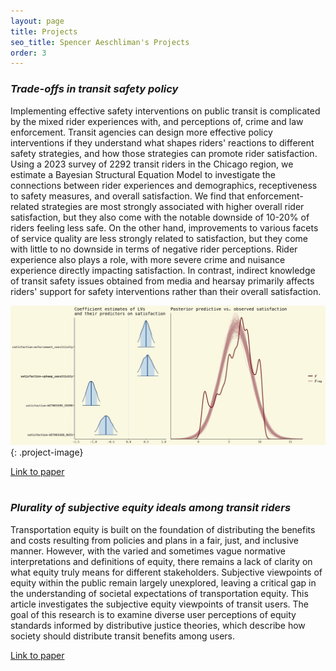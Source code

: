 ```yaml
---
layout: page
title: Projects
seo_title: Spencer Aeschliman's Projects
order: 3
---
```


<div class="content-container">
  <div class="content-main" markdown="1">

### *Trade-offs in transit safety policy*

Implementing effective safety interventions on public transit is complicated by the mixed rider experiences with, and perceptions of, crime and law enforcement. Transit agencies can design more effective policy interventions if they understand what shapes riders' reactions to different safety strategies, and how those strategies can promote rider satisfaction. Using a 2023 survey of 2292 transit riders in the Chicago region, we estimate a Bayesian Structural Equation Model to investigate the connections between rider experiences and demographics, receptiveness to safety measures, and overall satisfaction. We find that enforcement-related strategies are most strongly associated with higher overall rider satisfaction, but they also come with the notable downside of 10-20% of riders feeling less safe. On the other hand, improvements to various facets of service quality are less strongly related to satisfaction, but they come with little to no downside in terms of negative rider perceptions. Rider experience also plays a role, with more severe crime and nuisance experience directly impacting satisfaction. In contrast, indirect knowledge of transit safety issues obtained from media and hearsay primarily affects riders' support for safety interventions rather than their overall satisfaction.

![sat-pic](assets/images/sat_color.jpeg){: .project-image}

  </div>
  <div class="sidebar">
    <a href="https://papers.ssrn.com/sol3/papers.cfm?abstract_id=4989514">Link to paper</a>
  </div>
</div>

<br>

<div class="content-container">
<div class="content-main" markdown="1">

### *Plurality of subjective equity ideals among transit riders*

Transportation equity is built on the foundation of distributing the benefits and costs resulting from policies and plans in a fair, just, and inclusive manner. However, with the varied and sometimes vague normative interpretations and definitions of equity, there remains a lack of clarity on what equity truly means for different stakeholders. Subjective viewpoints of equity within the public remain largely unexplored, leaving a critical gap in the understanding of societal expectations of transportation equity. This article investigates the subjective equity viewpoints of transit users. The goal of this research is to examine diverse user perceptions of equity standards informed by distributive justice theories, which describe how society should distribute transit benefits among users.

</div>
<div class="sidebar">
<a href="https://www.sciencedirect.com/science/article/pii/S0967070X25002355?casa_token=st9CqSsatDIAAAAA:Pigyfd0B5wcgMh4tpLiiLIff7A34eBeh3sG2r_V9eALkUHbgHpVWKQtYAwjw08h-vEXICEY">Link to paper</a>
</div>
</div>
